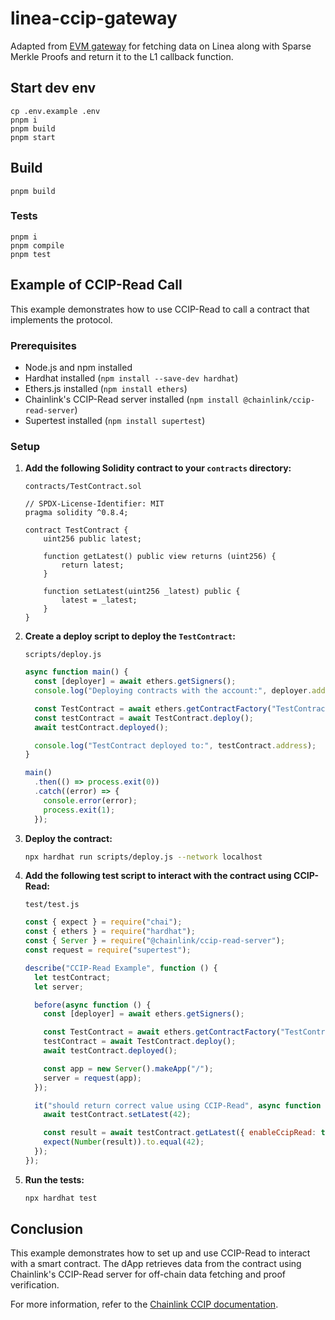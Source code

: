 # linea-ccip-gateway

Adapted from [EVM gateway](https://github.com/ensdomains/evmgateway) for fetching data on Linea along with Sparse Merkle Proofs and return it to the L1 callback function.

## Start dev env

```shell
cp .env.example .env
pnpm i
pnpm build
pnpm start
```

## Build

```shell
pnpm build
```

### Tests

```shell
pnpm i
pnpm compile
pnpm test
```

## Example of CCIP-Read Call

This example demonstrates how to use CCIP-Read to call a contract that implements the protocol.

### Prerequisites

- Node.js and npm installed
- Hardhat installed (`npm install --save-dev hardhat`)
- Ethers.js installed (`npm install ethers`)
- Chainlink's CCIP-Read server installed (`npm install @chainlink/ccip-read-server`)
- Supertest installed (`npm install supertest`)

### Setup

1. **Add the following Solidity contract to your `contracts` directory:**

   `contracts/TestContract.sol`

   ```solidity
   // SPDX-License-Identifier: MIT
   pragma solidity ^0.8.4;

   contract TestContract {
       uint256 public latest;

       function getLatest() public view returns (uint256) {
           return latest;
       }

       function setLatest(uint256 _latest) public {
           latest = _latest;
       }
   }
   ```

2. **Create a deploy script to deploy the `TestContract`:**

   `scripts/deploy.js`

   ```javascript
   async function main() {
     const [deployer] = await ethers.getSigners();
     console.log("Deploying contracts with the account:", deployer.address);

     const TestContract = await ethers.getContractFactory("TestContract");
     const testContract = await TestContract.deploy();
     await testContract.deployed();

     console.log("TestContract deployed to:", testContract.address);
   }

   main()
     .then(() => process.exit(0))
     .catch((error) => {
       console.error(error);
       process.exit(1);
     });
   ```

3. **Deploy the contract:**

   ```sh
   npx hardhat run scripts/deploy.js --network localhost
   ```

4. **Add the following test script to interact with the contract using CCIP-Read:**

   `test/test.js`

   ```javascript
   const { expect } = require("chai");
   const { ethers } = require("hardhat");
   const { Server } = require("@chainlink/ccip-read-server");
   const request = require("supertest");

   describe("CCIP-Read Example", function () {
     let testContract;
     let server;

     before(async function () {
       const [deployer] = await ethers.getSigners();

       const TestContract = await ethers.getContractFactory("TestContract");
       testContract = await TestContract.deploy();
       await testContract.deployed();

       const app = new Server().makeApp("/");
       server = request(app);
     });

     it("should return correct value using CCIP-Read", async function () {
       await testContract.setLatest(42);

       const result = await testContract.getLatest({ enableCcipRead: true });
       expect(Number(result)).to.equal(42);
     });
   });
   ```

5. **Run the tests:**

   ```sh
   npx hardhat test
   ```

## Conclusion

This example demonstrates how to set up and use CCIP-Read to interact with a smart contract. The dApp retrieves data from the contract using Chainlink's CCIP-Read server for off-chain data fetching and proof verification.

For more information, refer to the [Chainlink CCIP documentation](https://docs.chain.link/ccip).
